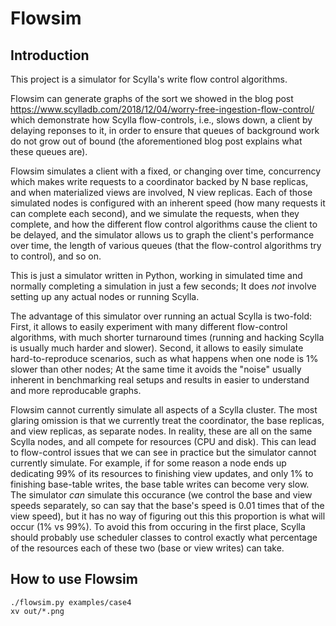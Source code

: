 # Flowsim
## Introduction
This project is a simulator for Scylla's write flow control algorithms.

Flowsim can generate graphs of the sort we showed in the blog post
https://www.scylladb.com/2018/12/04/worry-free-ingestion-flow-control/
which demonstrate how Scylla flow-controls, i.e., slows down, a client 
by delaying reponses to it, in order to ensure that queues of background
work do not grow out of bound (the aforementioned blog post explains
what these queues are).

Flowsim simulates a client with a fixed, or changing over time, concurrency
which makes write requests to a coordinator backed by N base replicas, and
when materialized views are involved, N view replicas. Each of those simulated
nodes is configured with an inherent speed (how many requests it can complete
each second), and we simulate the requests, when they complete, and how the
different flow control algorithms cause the client to be delayed, and the
simulator allows us to graph the client's performance over time, the length
of various queues (that the flow-control algorithms try to control), and so
on.

This is just a simulator written in Python, working in simulated time and
normally completing a simulation in just a few seconds; It does *not*
involve setting up any actual nodes or running Scylla.

The advantage of this simulator over running an actual Scylla is two-fold:
First, it allows to easily experiment with many different flow-control
algorithms, with much shorter turnaround times (running and hacking Scylla
is usually much harder and slower). Second, it allows to easily simulate
hard-to-reproduce scenarios, such as what happens when one node is 1%
slower than other nodes; At the same time it avoids the "noise" usually
inherent in benchmarking real setups and results in easier to understand
and more reproducable graphs.

Flowsim cannot currently simulate all aspects of a Scylla cluster. The most
glaring omission is that we currently treat the coordinator, the base
replicas, and view replicas, as separate nodes. In reality, these are all
on the same Scylla nodes, and all compete for resources (CPU and disk).
This can lead to flow-control issues that we can see in practice but the
simulator cannot currently simulate. For example, if for some reason a
node ends up dedicating 99% of its resources to finishing view updates,
and only 1% to finishing base-table writes, the base table writes can
become very slow. The simulator *can* simulate this occurance (we control
the base and view speeds separately, so can say that the base's speed 
is 0.01 times that of the view speed), but it has no way of figuring out
this this proportion is what will occur (1% vs 99%). To avoid this from
occuring in the first place, Scylla should probably use scheduler classes
to control exactly what percentage of the resources each of these two
(base or view writes) can take.

## How to use Flowsim
```
./flowsim.py examples/case4
xv out/*.png
```

